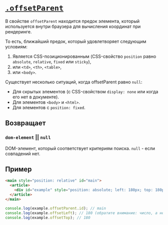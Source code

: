 # [`.offsetParent`](../index.md)

В свойстве `offsetParent` находится предок элемента, который используется внутри браузера для вычисления координат при рендеринге.

То есть, ближайший предок, который удовлетворяет следующим условиям:

1. Является CSS-позиционированным (CSS-свойство `position` равно `absolute`, `relative`, `fixed` или `sticky`),
2. или `<td>`, `<th>`, `<table>`,
3. или `<body>`.

Существует несколько ситуаций, когда offsetParent равно `null`:

- Для скрытых элементов (с CSS-свойством `display: none` или когда его нет в документе).
- Для элементов `<body>` и `<html>`.
- Для элементов с `position: fixed`.

## Возвращает

### `dom-element` || `null`

DOM-элемент, который соответствует критериям поиска. `null` - если совпадений нет.

## Пример

```html
<main style="position: relative" id="main">
  <article>
    <div id="example" style="position: absolute; left: 180px; top: 180px"></div>
  </article>
</main>
```

```js
console.log(example.offsetParent.id); // main
console.log(example.offsetLeft); // 180 (обратите внимание: число, а не строка "180px")
console.log(example.offsetTop); // 180
```
